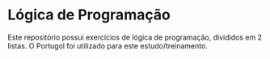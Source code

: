 # Lógica de Programação

Este repositório possui exercícios de lógica de programação, divididos em 2 listas. O Portugol foi utilizado para este estudo/treinamento.
